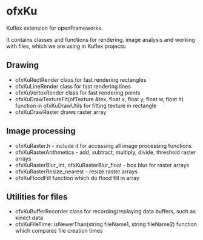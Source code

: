 # ofxKu
Kuflex extension for openFrameworks.

It contains classes and functions for rendering, image analysis and working with files, which we are using in Kuflex projects:

## Drawing
* ofxKuRectRender class for fast rendering rectangles
* ofxKuLineRender class for fast rendering lines
* ofxKuVertexRender class for fast rendering points
* ofxKuDrawTextureFit(ofTexture &tex, float x, float y, float w, float h) function in ofxKuDrawUtils for fitting texture in rectangle
* ofxKuDrawRaster draws raster array

## Image processing
* ofxKuRaster.h - include it for accessing all image processing functions
* ofxKuRasterArithmetics - add, subtract, multiply, divide, threshold raster arrays
* ofxKuRasterBlur_int, ofxKuRasterBlur_float - box blur for raster arrays
* ofxKuRasterResize_nearest - resize raster arrays
* ofxKuFloodFill function which do flood fill in array

## Utilities for files
* ofxKuBufferRecorder class for recording/replaying data buffers, such as kinect data
* ofxKuFileTime::isNewerThan(string fileName1, string fileName2) function which compares file creation times



